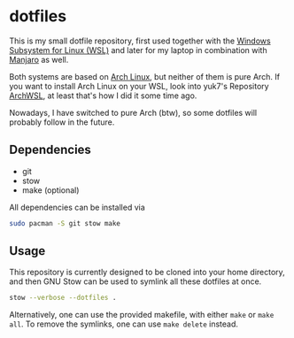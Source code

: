 # dotfiles

This is my small dotfile repository, first used together with the [Windows Subsystem for Linux (WSL)](https://en.wikipedia.org/wiki/Windows_Subsystem_for_Linux "Wikipedia Explanation for WSL") and later for my laptop in combination with [Manjaro](https://manjaro.org/ "Manjaro Homepage") as well.

Both systems are based on [Arch Linux](https://www.archlinux.org/), but neither of them is pure Arch. If you want to install Arch Linux on your WSL, look into yuk7's Repository [ArchWSL](https://git.io/archwsl), at least that's how I did it some time ago.

Nowadays, I have switched to pure Arch (btw), so some dotfiles will probably follow in the future.

## Dependencies

- git
- stow
- make (optional)

All dependencies can be installed via

```bash
sudo pacman -S git stow make
```

## Usage

This repository is currently designed to be cloned into your home directory, and then GNU Stow can be used to symlink all these dotfiles at once.

```bash
stow --verbose --dotfiles .
```

Alternatively, one can use the provided makefile, with either `make` or `make all`. To remove the symlinks, one can use `make delete` instead.
